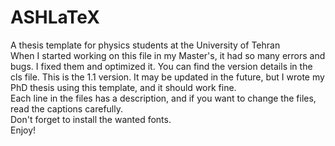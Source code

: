 # ASHLaTeX
A thesis template for physics students at the University of Tehran<br>
When I started working on this file in my Master's, it had so many errors and bugs. I fixed them and optimized it. You can find the version details in the cls file. This is the 1.1 version. It may be updated in the future, but I wrote my PhD thesis using this template, and it should work fine.<br>
Each line in the files has a description, and if you want to change the files, read the captions carefully.<br>
Don't forget to install the wanted fonts.<br>
Enjoy!<br>

